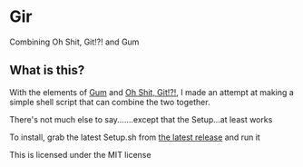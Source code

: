 # Gir
Combining Oh Shit, Git!?! and Gum

## What is this?
With the elements of [Gum](https://github.com/charmbracelet/gum) and [Oh Shit, Git!?!](https://ohshitgit.com/), I made an attempt at making a simple shell script that can combine the two together.

There's not much else to say.......except that the Setup...at least works

To install, grab the latest Setup.sh from [the latest release](https://github.com/Icycoide/Gir/releases/latest) and run it

This is licensed under the MIT license
